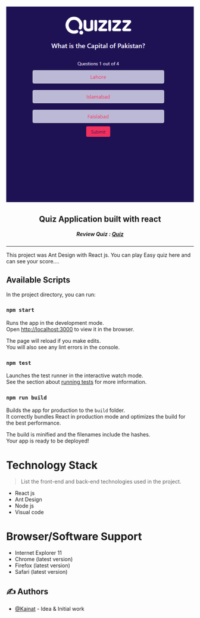 


<div align="center">
  
  ![](src/images/11.png)
  
  ## Quiz Application built with react
  
  ##### Review Quiz : [Quiz](quizapp.kk2111436.now.sh)
  
  </div>
  
  ---
  
This project was Ant Design with React js. You can play Easy quiz here and can see your score....


## Available Scripts

In the project directory, you can run:

### `npm start`

Runs the app in the development mode.<br />
Open [http://localhost:3000](http://localhost:3000) to view it in the browser.

The page will reload if you make edits.<br />
You will also see any lint errors in the console.

### `npm test`

Launches the test runner in the interactive watch mode.<br />
See the section about [running tests](https://facebook.github.io/create-react-app/docs/running-tests) for more information.

### `npm run build`

Builds the app for production to the `build` folder.<br />
It correctly bundles React in production mode and optimizes the build for the best performance.

The build is minified and the filenames include the hashes.<br />
Your app is ready to be deployed!

Technology Stack
=================
> List the front-end and back-end technologies used in the project.
* React js
* Ant Design
* Node js
* Visual code

Browser/Software Support
=================
* Internet Explorer 11
* Chrome (latest version)
* Firefox (latest version)
* Safari (latest version)

## ✍️ Authors <a name = "authors"></a>
- [@Kainat](https://github.com/kainatn) - Idea & Initial work
